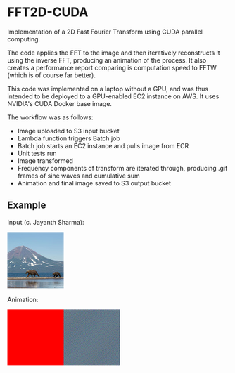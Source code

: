 # FFT2D-CUDA

Implementation of a 2D Fast Fourier Transform using CUDA parallel computing.

The code applies the FFT to the image and then iteratively reconstructs it using the inverse FFT, producing an animation of the process. It also creates a performance report comparing is computation speed to FFTW (which is of course far better).

This code was implemented on a laptop without a GPU, and was thus intended to be deployed to a GPU-enabled EC2 instance on AWS. It uses NVIDIA's CUDA Docker base image.

The workflow was as follows:
- Image uploaded to S3 input bucket
- Lambda function triggers Batch job
- Batch job starts an EC2 instance and pulls image from ECR
- Unit tests run
- Image transformed
- Frequency components of transform are iterated through, producing .gif frames of sine waves and cumulative sum
- Animation and final image saved to S3 output bucket

## Example

Input (c. Jayanth Sharma):

![Kamchatka Peninsula](fft2d_example/1239u9ixo5c_rusia-expedicion-a-kamchatka-3-3.jpg "Kamchatka Peninsula")


Animation:

![Animation of reconstruction](fft2d_example/animation.gif "Animation of reconstruction")
